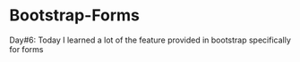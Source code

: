 # Bootstrap-Forms
Day#6: Today I learned a lot of the feature provided in bootstrap specifically for forms

